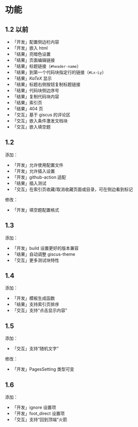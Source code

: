 # 功能
## 1.2 以前
- 「开发」配置侧边栏内容
- 「开发」嵌入 html
- 「结果」亮暗色设置
- 「结果」页面编辑链接
- 「结果」标题链接（`#header-name`）
- 「结果」到第一个代码块指定行的链接（`#Lx-Ly`）
- 「结果」$KaTeX$ 显示
- 「结果」标题右侧按钮复制标题链接
- 「结果」代码块侧边序号
- 「结果」复制代码块内容
- 「结果」索引页
- 「结果」404 页
- 「交互」基于 giscus 的评论区
- 「交互」嵌入条件激发文档块
- 「交互」嵌入填空题

## 1.2
添加：
- 「开发」允许使用配置文件
- 「开发」允许插入设置
- 「开发」github-action 适配
- 「结果」插入测试
- 「交互」在索引页收藏/取消收藏页面或目录，可在侧边看到标记

修改：
- 「开发」填空题配置格式

## 1.3
添加：
- 「开发」build 设置更好的版本兼容
- 「结果」自动调整 giscus-theme
- 「交互」更多测试块特性

## 1.4
添加：
- 「开发」模板生成函数
- 「结果」支持索引页排序
- 「交互」支持“点击显示内容”

## 1.5
添加：
- 「交互」支持“随机文字”

修改：
- 「开发」PagesSetting 类型可变

## 1.6
添加：
- 「开发」ignore 设置项
- 「开发」foot_direct 设置项
- 「交互」支持“回到顶端”火箭
